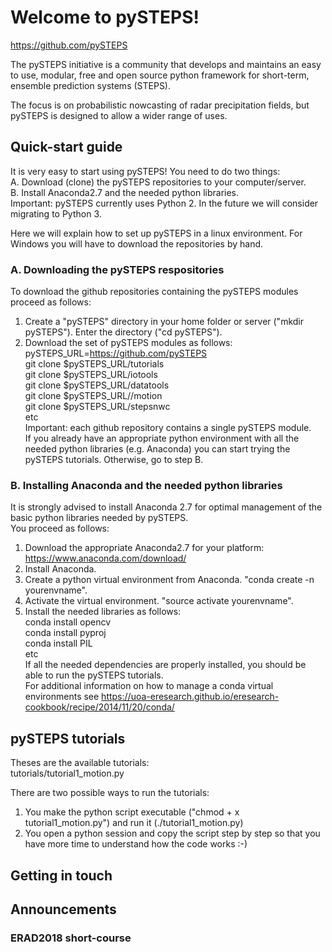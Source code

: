 # Welcome to pySTEPS!
<url>https://github.com/pySTEPS</url>

The pySTEPS initiative is a community that develops and maintains an easy to use, modular, free and open source python framework for short-term, ensemble prediction systems (STEPS).

The focus is on probabilistic nowcasting of radar precipitation fields, but pySTEPS is designed to allow a wider range of uses. 

## Quick-start guide
It is very easy to start using pySTEPS! You need to do two things:  <br/>
A. Download (clone) the pySTEPS repositories to your computer/server. <br/>
B. Install Anaconda2.7 and the needed python libraries. <br/>
Important: pySTEPS currently uses Python 2. In the future we will consider migrating to Python 3. <br/>

Here we will explain how to set up pySTEPS in a linux environment. For Windows you will have to download the repositories by hand.

### A. Downloading the pySTEPS respositories
To download the github repositories containing the pySTEPS modules proceed as follows:
1. Create a "pySTEPS" directory in your home folder or server ("mkdir pySTEPS"). Enter the directory ("cd pySTEPS").
2. Download the set of pySTEPS modules as follows:
pySTEPS_URL=<url>https://github.com/pySTEPS</url> <br/>
git clone $pySTEPS_URL/tutorials <br/>
git clone $pySTEPS_URL/iotools <br/>
git clone $pySTEPS_URL/datatools <br/>
git clone $pySTEPS_URL//motion <br/>
git clone $pySTEPS_URL/stepsnwc <br/>
etc <br/>
Important: each github repository contains a single pySTEPS module. <br/>
If you already have an appropriate python environment with all the needed python libraries (e.g. Anaconda) you can start trying the pySTEPS tutorials. Otherwise, go to step B.

### B. Installing Anaconda and the needed python libraries
It is strongly advised to install Anaconda 2.7 for optimal management of the basic python libraries needed by pySTEPS. <br/> 
You proceed as follows: <br/>
1. Download the appropriate Anaconda2.7 for your platform: https://www.anaconda.com/download/ <br/>
2. Install Anaconda. <br/>
3. Create a python virtual environment from Anaconda. "conda create -n yourenvname". <br/>
4. Activate the virtual environment. "source activate yourenvname". <br/>
5. Install the needed libraries as follows: <br/>
conda install opencv <br/>
conda install pyproj <br/>
conda install PIL <br/>
etc <br/>
If all the needed dependencies are properly installed, you should be able to run the pySTEPS tutorials. <br/>
For additional information on how to manage a conda virtual environments see https://uoa-eresearch.github.io/eresearch-cookbook/recipe/2014/11/20/conda/

## pySTEPS tutorials
Theses are the available tutorials: <br/>
tutorials/tutorial1_motion.py <br/>

There are two possible ways to run the tutorials: <br/>
1. You make the python script executable ("chmod + x tutorial1_motion.py") and run it (./tutorial1_motion.py) <br/>
2. You open a python session and copy the script step by step so that you have more time to understand how the code works :-) <br/>

## Getting in touch

## Announcements

### ERAD2018 short-course


